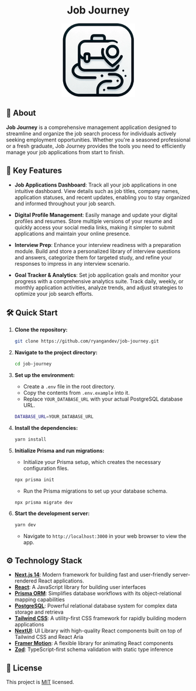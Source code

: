 <h1 align="center">Job Journey</h1>

<p align="center">
  <img src="https://github.com/ryangandev/job-journey/blob/main/src/app/favicon.ico" alt="Logo" width="200px">
</p>

## 🚀 About

**Job Journey** is a comprehensive management application designed to streamline and organize the job search process for individuals actively seeking employment opportunities. Whether you're a seasoned professional or a fresh graduate, Job Journey provides the tools you need to efficiently manage your job applications from start to finish.

## 📌 Key Features

-   **Job Applications Dashboard**: Track all your job applications in one intuitive dashboard. View details such as job titles, company names, application statuses, and recent updates, enabling you to stay organized and informed throughout your job search.

-   **Digital Profile Management**: Easily manage and update your digital profiles and resumes. Store multiple versions of your resume and quickly access your social media links, making it simpler to submit applications and maintain your online presence.

-   **Interview Prep**: Enhance your interview readiness with a preparation module. Build and store a personalized library of interview questions and answers, categorize them for targeted study, and refine your responses to impress in any interview scenario.

-   **Goal Tracker & Analytics**: Set job application goals and monitor your progress with a comprehensive analytics suite. Track daily, weekly, or monthly application activities, analyze trends, and adjust strategies to optimize your job search efforts.

## 🛠️ Quick Start

1. **Clone the repository:**

    ```zsh
    git clone https://github.com/ryangandev/job-journey.git
    ```

2. **Navigate to the project directory:**

    ```zsh
    cd job-journey
    ```

3. **Set up the environment:**

    - Create a `.env` file in the root directory.
    - Copy the contents from `.env.example` into it.
    - Replace `YOUR_DATABASE_URL` with your actual PostgreSQL database URL.

    ```zsh
    DATABASE_URL=YOUR_DATABASE_URL
    ```

4. **Install the dependencies:**

    ```zsh
    yarn install
    ```

5. **Initialize Prisma and run migrations:**

    - Initialize your Prisma setup, which creates the necessary configuration files.

    ```zsh
    npx prisma init
    ```

    - Run the Prisma migrations to set up your database schema.

    ```
    npx prisma migrate dev
    ```

6. **Start the development server:**
    ```zsh
    yarn dev
    ```
    - Navigate to `http://localhost:3000` in your web browser to view the app.

## ⚙️ Technology Stack

-   **[Next.js 14](https://nextjs.org/)**: Modern framework for building fast and user-friendly server-rendered React applications.
-   **[React](https://reactjs.org/)**: A JavaScript library for building user interfaces
-   **[Prisma ORM](https://www.prisma.io/)**: Simplifies database workflows with its object-relational mapping capabilities
-   **[PostgreSQL](https://www.postgresql.org/)**: Powerful relational database system for complex data storage and retrieva
-   **[Tailwind CSS](https://tailwindcss.com/)**: A utility-first CSS framework for rapidly building modern applications
-   **[NextUI](https://nextui.org/)**: UI Library with high-quality React components built on top of Tailwind CSS and React Aria
-   **[Framer Motion](https://www.framer.com/motion/)**: A flexible library for animating React components
-   **[Zod](https://zod.dev/)**: TypeScript-first schema validation with static type inference

## 📝 License

This project is [MIT](https://github.com/ryangandev/job-journey/blob/main/LICENSE) licensed.
